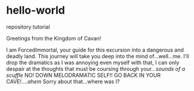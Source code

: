 # hello-world
repository tutorial

Greetings from the Kingdom of Cavan!

I am ForcedImmortal, your guide for this excursion into a dangerous and deadly land. This journey will take you deep into the mind of...well...me. I'll drop the dramatics as I was annoying even myself with that, I can only despair at the thoughts that must be coursing through your...*sounds of a scuffle* NO! DOWN MELODRAMATIC SELF!! GO BACK IN YOUR CAVE!....*ahem* Sorry about that...where was I?
